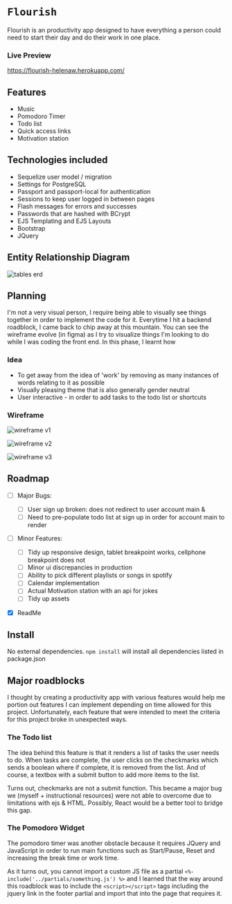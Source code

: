 # `Flourish`

Flourish is an productivity app designed to have everything a person could need to start their day and do their work in one place.

### Live Preview
https://flourish-helenaw.herokuapp.com/

## Features
* Music
* Pomodoro Timer
* Todo list
* Quick access links
* Motivation station

## Technologies included
* Sequelize user model / migration
* Settings for PostgreSQL
* Passport and passport-local for authentication
* Sessions to keep user logged in between pages
* Flash messages for errors and successes
* Passwords that are hashed with BCrypt
* EJS Templating and EJS Layouts
* Bootstrap
* JQuery

## Entity Relationship Diagram
![tables erd](https://user-images.githubusercontent.com/86327883/193395538-d357cd1e-35bf-42cd-95ef-50d995c4ec06.png)

## Planning
I'm not a very visual person, I require being able to visually see things together in order to implement the code for it. Everytime I hit a backend roadblock, I came back to chip away at this mountain. You can see the wireframe evolve (in figma) as I try to visualize things I'm looking to do while I was coding the front end. In this phase, I learnt how 

### Idea
* To get away from the idea of 'work' by removing as many instances of words relating to it as possible
* Visually pleasing theme that is also generally gender neutral
* User interactive - in order to add tasks to the todo list or shortcuts

### Wireframe
![wireframe v1](https://user-images.githubusercontent.com/86327883/193395641-c14fd4a2-f0ae-4ea9-9af7-fee56ba01ce4.png)

![wireframe v2](https://user-images.githubusercontent.com/86327883/193395688-7db7055b-f56e-4f15-8834-f95281d9feda.png)

![wireframe v3](https://user-images.githubusercontent.com/86327883/193395730-eab3eebd-7cfb-40e9-9bb9-3ff59200e1b5.png)


## Roadmap
- [ ] Major Bugs: 
    - [ ] User sign up broken: does not redirect to user account main &
    - [ ] Need to pre-populate todo list at sign up in order for account main to render

- [ ] Minor Features:
    - [ ] Tidy up responsive design, tablet breakpoint works, cellphone breakpoint does not
    - [ ] Minor ui discrepancies in production
    - [ ] Ability to pick different playlists or songs in spotify
    - [ ] Calendar implementation
    - [ ] Actual Motivation station with an api for jokes
    - [ ] Tidy up assets
   
- [x] ReadMe


## Install
No external dependencies. `npm install` will install all dependencies listed in package.json


## Major roadblocks
I thought by creating a productivity app with various features would help me portion out features I can implement depending on time allowed for this project. Unfortunately, each feature that were intended to meet the criteria for this project broke in unexpected ways. 

### The Todo list
The idea behind this feature is that it renders a list of tasks the user needs to do. When tasks are complete, the user clicks on the checkmarks which sends a boolean where if complete, it is removed from the list. And of course, a textbox with a submit button to add more items to the list. 

Turns out, checkmarks are not a submit function. This became a major bug we (myself + instructional resources) were not able to overcome due to limitations with ejs & HTML. Possibly, React would be a better tool to bridge this gap. 

### The Pomodoro Widget
The pomodoro timer was another obstacle because it requires JQuery and JavaScript in order to run main functions such as Start/Pause, Reset and increasing the break time or work time. 

As it turns out, you cannot import a custom JS file as a partial `<%- include('../partials/something.js') %>` and I learned that the way around this roadblock was to include the `<script></script>` tags including the jquery link in the footer partial and import that into the page that requires it. 
